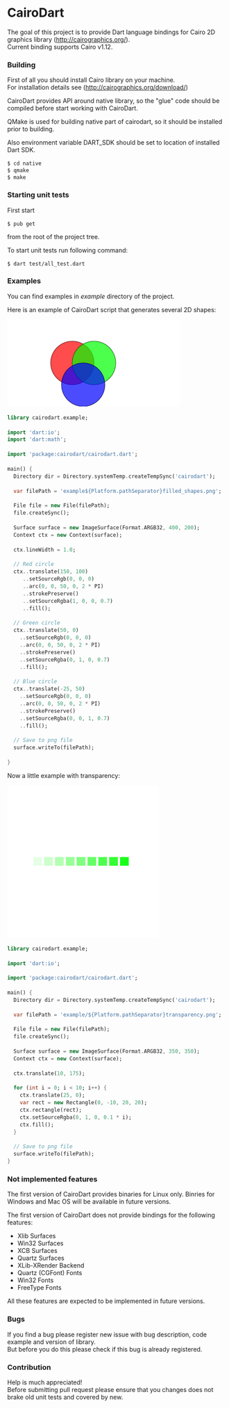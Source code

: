 # CairoDart

The goal of this project is to provide Dart language bindings for Cairo 2D graphics library (http://cairographics.org/).<br>
Current binding supports Cairo v1.12.

### Building

First of all you should install Cairo library on your machine.<br>
For installation details see (http://cairographics.org/download/)

CairoDart provides API around native library, so the "glue" code should be compiled before start working with CairoDart.

QMake is used for building native part of cairodart, so it should be installed prior to building.

Also environment variable DART_SDK should be set to location of installed Dart SDK.

```
$ cd native
$ qmake
$ make
```

### Starting unit tests

First start 

```
$ pub get
```

from the root of the project tree.


To start unit tests run following command:

```
$ dart test/all_test.dart
```

### Examples

You can find examples in *example* directory of the project.

Here is an example of CairoDart script that generates several 2D shapes:

<img src="example/filled_shapes.png">

```dart
library cairodart.example;

import 'dart:io';
import 'dart:math';

import 'package:cairodart/cairodart.dart';

main() {
  Directory dir = Directory.systemTemp.createTempSync('cairodart');

  var filePath = 'example${Platform.pathSeparator}filled_shapes.png';

  File file = new File(filePath);
  file.createSync();

  Surface surface = new ImageSurface(Format.ARGB32, 400, 200);
  Context ctx = new Context(surface);

  ctx.lineWidth = 1.0;

  // Red circle
  ctx..translate(150, 100)
     ..setSourceRgb(0, 0, 0)
     ..arc(0, 0, 50, 0, 2 * PI)
     ..strokePreserve()
     ..setSourceRgba(1, 0, 0, 0.7)
     ..fill();

  // Green circle
  ctx..translate(50, 0)
    ..setSourceRgb(0, 0, 0)
    ..arc(0, 0, 50, 0, 2 * PI)
    ..strokePreserve()
    ..setSourceRgba(0, 1, 0, 0.7)
    ..fill();

  // Blue circle
  ctx..translate(-25, 50)
    ..setSourceRgb(0, 0, 0)
    ..arc(0, 0, 50, 0, 2 * PI)
    ..strokePreserve()
    ..setSourceRgba(0, 0, 1, 0.7)
    ..fill();

  // Save to png file
  surface.writeTo(filePath);

}
```


Now a little example with transparency:

<img src="example/transparency.png">


```dart
library cairodart.example;

import 'dart:io';

import 'package:cairodart/cairodart.dart';

main() {
  Directory dir = Directory.systemTemp.createTempSync('cairodart');

  var filePath = 'example/${Platform.pathSeparator}transparency.png';

  File file = new File(filePath);
  file.createSync();

  Surface surface = new ImageSurface(Format.ARGB32, 350, 350);
  Context ctx = new Context(surface);

  ctx.translate(10, 175);

  for (int i = 0; i < 10; i++) {
    ctx.translate(25, 0);
    var rect = new Rectangle(0, -10, 20, 20);
    ctx.rectangle(rect);
    ctx.setSourceRgba(0, 1, 0, 0.1 * i);
    ctx.fill();
  }

  // Save to png file
  surface.writeTo(filePath);
}
```



### Not implemented features

The first version of CairoDart provides binaries for Linux only.
Binries for Windows and Mac OS will be available in future versions.

The first version of CairoDart does not provide bindings for the following features:
- Xlib Surfaces
- Win32 Surfaces
- XCB Surfaces
- Quartz Surfaces
- XLib-XRender Backend
- Quartz (CGFont) Fonts
- Win32 Fonts
- FreeType Fonts

All these features are expected to be implemented in future versions.

### Bugs

If you find a bug please register new issue with bug description, code example and version of library.<br>
But before you do this please check if this bug is already registered.


### Contribution

Help is much appreciated!<br>
Before submitting pull request please ensure that you changes does not brake old unit tests and covered by new.



